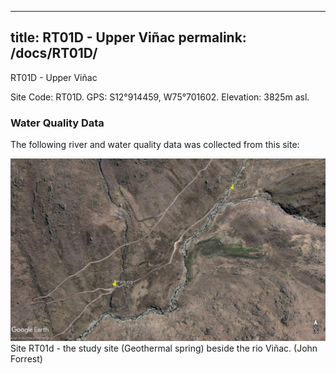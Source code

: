 
---
title: RT01D - Upper Viñac 
permalink: /docs/RT01D/
---
RT01D - Upper Viñac

Site Code: RT01D.  GPS: S12°914459, W75°701602. Elevation:
3825m asl.

### Water Quality Data

The following river and water quality data was collected from this site:





![Site RT01D - the study site location. (John Forrest)](/assets/SiteDescriptions/T1/RT1dGeothermalspring.jpg)
Site RT01d - the study site (Geothermal spring) beside the rio Viñac. (John Forrest)


